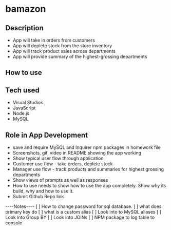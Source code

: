 # bamazon

## Description
- App will take in orders from customers
- App will deplete stock from the store inventory
- App will track product sales across departments
- App will provide summary of the highest-grossing departments

## How to use

## Tech used

- Visual Studios
- JavaScript
- Node.js
- MySQL

## Role in App Development


- save and require MySQL and Inquirer npm packages in homework file
- Screenshots, gif, video in README showing the app working
- Show typical user flow through application
- Customer use flow - take orders, deplete stock
- Manager use flow - track products and summaries for highest grossing departments
- Show views of prompts as well as responses
- How to use needs to show how to use the app completely. Show why its build, why and how to use it.
- Submit Github Repo link

----Notes----
[ ] How to change password for sql database. 
[ ] what does primary key do 
[ ] what is a custom alias
[ ] Look into to MySQL aliases
[ ] Look into Group BY
[ ] Look into JOINs
[ ] NPM package to log table to console